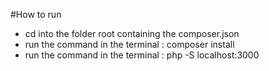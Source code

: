 #How to run
- cd into the folder root containing the composer.json
- run the command in the terminal :   composer install
- run the command in the terminal :   php -S localhost:3000
